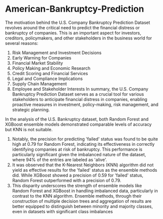 # American-Bankruptcy-Prediction
The motivation behind the U.S. Company Bankruptcy Prediction Dataset revolves around the
critical need to predict the financial distress or bankruptcy of companies. This is an important
aspect for investors, creditors, policymakers, and other stakeholders in the business world for
several reasons:
1. Risk Management and Investment Decisions
2. Early Warning for Companies
3. Financial Market Stability
4. Policy Making and Economic Research
5. Credit Scoring and Financial Services
6. Legal and Compliance Implications
7. Supply Chain Management
8. Employee and Stakeholder Interests
In summary, the U.S. Company Bankruptcy Prediction Dataset serves as a crucial tool for
various stakeholders to anticipate financial distress in companies, enabling proactive measures
in investment, policy-making, risk management, and strategic planning.

In the analysis of the U.S. Bankruptcy dataset, both Random Forest and XGBoost ensemble
models demonstrated comparable levels of accuracy but KNN is not suitable.
1. Notably, the precision for predicting 'failed' status was found to be quite high at
0.79 for Random Forest, indicating its effectiveness in correctly identifying
companies at risk of bankruptcy. This performance is particularly significant given
the imbalanced nature of the dataset, where 94% of the entries are labeled as
'alive'.
2. It was observed that the K-Nearest Neighbors (KNN) algorithm did not yield as
effective results for the 'failed' status as the ensemble methods did. While
XGBoost showed a precision of 0.59 for 'failed' status, Random Forest
outperformed with a precision of 0.79.
3. This disparity underscores the strength of ensemble models like Random Forest
and XGBoost in handling imbalanced data, particularly in contrast to the KNN
algorithm. Ensemble methods, through their construction of multiple decision
trees and aggregation of results are better equipped to distinguish between
minority and majority classes, even in datasets with significant class imbalances
